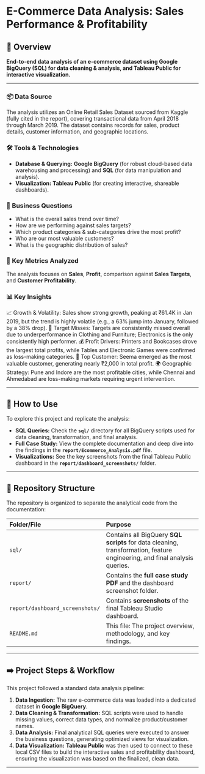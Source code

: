 # E-Commerce Data Analysis: Sales Performance & Profitability

## 📌 Overview

**End-to-end data analysis of an e-commerce dataset using Google BigQuery (SQL) for data cleaning & analysis, and Tableau Public for interactive visualization.**

---

### 📦 Data Source
The analysis utilizes an Online Retail Sales Dataset sourced from Kaggle (fully cited in the report), covering transactional data from April 2018 through March 2019. The dataset contains records for sales, product details, customer information, and geographic locations.

### 🛠️ Tools & Technologies
* **Database & Querying:** **Google BigQuery** (for robust cloud-based data warehousing and processing) and **SQL** (for data manipulation and analysis).
* **Visualization:** **Tableau Public** (for creating interactive, shareable dashboards).

### 🎯 Business Questions
* What is the overall sales trend over time?
* How are we performing against sales targets?
* Which product categories & sub-categories drive the most profit?
* Who are our most valuable customers?
* What is the geographic distribution of sales?

### 📐 Key Metrics Analyzed
The analysis focuses on **Sales**, **Profit**, comparison against **Sales Targets**, and **Customer Profitability**.

### 📊 Key Insights
📈 Growth & Volatility: Sales show strong growth, peaking at ₹61.4K in Jan 2019, but the trend is highly volatile (e.g., a 63% jump into January, followed by a 38% drop).
🎯 Target Misses: Targets are consistently missed overall due to underperformance in Clothing and Furniture; Electronics is the only consistently high performer.
💰 Profit Drivers: Printers and Bookcases drove the largest total profits, while Tables and Electronic Games were confirmed as loss-making categories.
👥 Top Customer: Seema emerged as the most valuable customer, generating nearly ₹2,000 in total profit.
🌍 Geographic Strategy: Pune and Indore are the most profitable cities, while Chennai and Ahmedabad are loss-making markets requiring urgent intervention.

---

## 🚀 How to Use

To explore this project and replicate the analysis:

* **SQL Queries:** Check the **`sql/`** directory for all BigQuery scripts used for data cleaning, transformation, and final analysis.
* **Full Case Study:** View the complete documentation and deep dive into the findings in the **`report/Ecommerce_Analysis.pdf`** file.
* **Visualizations:** See the key screenshots from the final Tableau Public dashboard in the **`report/dashboard_screenshots/`** folder.

---

## 📂 Repository Structure

The repository is organized to separate the analytical code from the documentation:

| Folder/File | Purpose |
| :--- | :--- |
| `sql/` | Contains all BigQuery **SQL scripts** for data cleaning, transformation, feature engineering, and final analysis queries. |
| `report/` | Contains the **full case study PDF** and the dashboard screenshot folder. |
| `report/dashboard_screenshots/` | Contains **screenshots** of the final Tableau Studio dashboard. |
| `README.md` | This file: The project overview, methodology, and key findings. |

---

## ➡️ Project Steps & Workflow

This project followed a standard data analysis pipeline:

1.  **Data Ingestion:** The raw e-commerce data was loaded into a dedicated dataset in **Google BigQuery**.
2.  **Data Cleaning & Transformation:** SQL scripts were used to handle missing values, correct data types, and normalize product/customer names.
3.  **Data Analysis:** Final analytical SQL queries were executed to answer the business questions, generating optimized views for visualization.
4.  **Data Visualization:** **Tableau Public** was then used to connect to these local CSV files to build the interactive sales and profitability dashboard, ensuring the visualization was based on the finalized, clean data.
---
